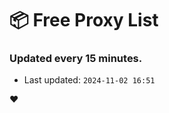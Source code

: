 # :package: Free Proxy List
### Updated every 15 minutes.

- Last updated: `2024-11-02 16:51`

:heart:
